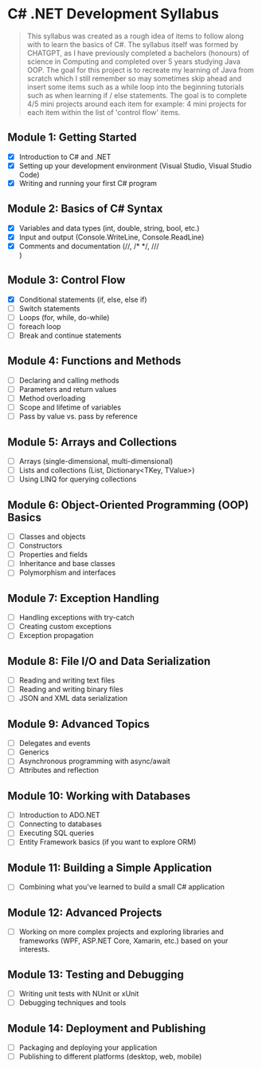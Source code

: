 # C# .NET Development Syllabus

> This syllabus was created as a rough idea of items to follow along with to learn the basics of C#. The  syllabus itself was formed by CHATGPT, as I have previously completed
a bachelors (honours) of science in Computing and completed over 5 years studying Java OOP. The goal for this project is to recreate my learning of Java from scratch which I still remember so
may sometimes skip ahead and insert some items such as a while loop into the beginning tutorials such as when learning if / else statements. The goal is to complete 4/5 mini projects around each item for example: 4 mini projects for each item within the list of 'control flow' items.

## Module 1: Getting Started

- [x] Introduction to C# and .NET
- [x] Setting up your development environment (Visual Studio, Visual Studio Code)
- [x] Writing and running your first C# program

## Module 2: Basics of C# Syntax

- [x] Variables and data types (int, double, string, bool, etc.)
- [x] Input and output (Console.WriteLine, Console.ReadLine)
- [x] Comments and documentation (//, /* */, ///<summary>)

## Module 3: Control Flow

- [x] Conditional statements (if, else, else if)
- [ ] Switch statements
- [ ] Loops (for, while, do-while)
- [ ] foreach loop
- [ ] Break and continue statements

## Module 4: Functions and Methods

- [ ] Declaring and calling methods
- [ ] Parameters and return values
- [ ] Method overloading
- [ ] Scope and lifetime of variables
- [ ] Pass by value vs. pass by reference

## Module 5: Arrays and Collections

- [ ] Arrays (single-dimensional, multi-dimensional)
- [ ] Lists and collections (List<T>, Dictionary<TKey, TValue>)
- [ ] Using LINQ for querying collections

## Module 6: Object-Oriented Programming (OOP) Basics

- [ ] Classes and objects
- [ ] Constructors
- [ ] Properties and fields
- [ ] Inheritance and base classes
- [ ] Polymorphism and interfaces

## Module 7: Exception Handling

- [ ] Handling exceptions with try-catch
- [ ] Creating custom exceptions
- [ ] Exception propagation

## Module 8: File I/O and Data Serialization

- [ ] Reading and writing text files
- [ ] Reading and writing binary files
- [ ] JSON and XML data serialization

## Module 9: Advanced Topics

- [ ] Delegates and events
- [ ] Generics
- [ ] Asynchronous programming with async/await
- [ ] Attributes and reflection

## Module 10: Working with Databases

- [ ] Introduction to ADO.NET
- [ ] Connecting to databases
- [ ] Executing SQL queries
- [ ] Entity Framework basics (if you want to explore ORM)

## Module 11: Building a Simple Application

- [ ] Combining what you've learned to build a small C# application

## Module 12: Advanced Projects

- [ ] Working on more complex projects and exploring libraries and frameworks (WPF, ASP.NET Core, Xamarin, etc.) based on your interests.

## Module 13: Testing and Debugging

- [ ] Writing unit tests with NUnit or xUnit
- [ ] Debugging techniques and tools

## Module 14: Deployment and Publishing

- [ ] Packaging and deploying your application
- [ ] Publishing to different platforms (desktop, web, mobile)
